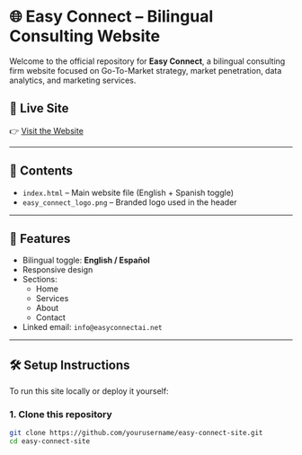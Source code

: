 # 🌐 Easy Connect – Bilingual Consulting Website

Welcome to the official repository for **Easy Connect**, a bilingual consulting firm website focused on Go-To-Market strategy, market penetration, data analytics, and marketing services.

## 🔗 Live Site
👉 [Visit the Website](https://yourusername.github.io/easy-connect-site)

---

## 📁 Contents

- `index.html` – Main website file (English + Spanish toggle)
- `easy_connect_logo.png` – Branded logo used in the header

---

## 🌟 Features

- Bilingual toggle: **English / Español**
- Responsive design
- Sections:
  - Home
  - Services
  - About
  - Contact
- Linked email: `info@easyconnectai.net`

---

## 🛠️ Setup Instructions

To run this site locally or deploy it yourself:

### 1. Clone this repository

```bash
git clone https://github.com/yourusername/easy-connect-site.git
cd easy-connect-site
